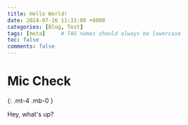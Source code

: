 ```yaml
---
title: Hello World!
date: 2024-07-16 11:33:00 +0800
categories: [Blog, Test]
tags: [meta]     # TAG names should always be lowercase
toc: false
comments: false
---
```

# Mic Check
{: .mt-4 .mb-0 }

Hey, what's up?